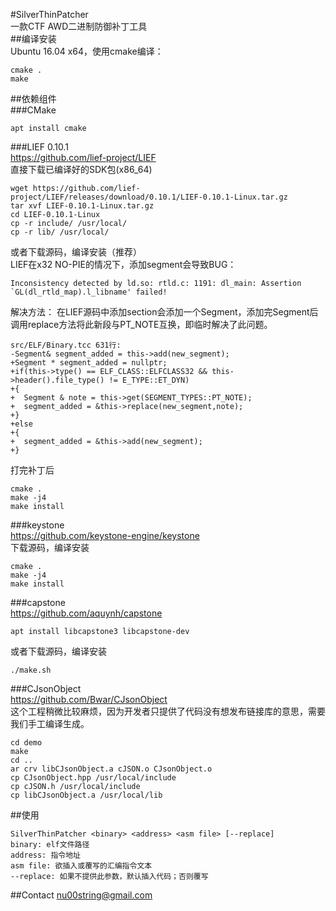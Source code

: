 #SilverThinPatcher  
一款CTF AWD二进制防御补丁工具  
##编译安装  
Ubuntu 16.04 x64，使用cmake编译：
```
cmake .
make
```
##依赖组件  
###CMake  
```
apt install cmake
```
###LIEF 0.10.1  
https://github.com/lief-project/LIEF  
直接下载已编译好的SDK包(x86_64)  
```
wget https://github.com/lief-project/LIEF/releases/download/0.10.1/LIEF-0.10.1-Linux.tar.gz
tar xvf LIEF-0.10.1-Linux.tar.gz
cd LIEF-0.10.1-Linux
cp -r include/ /usr/local/
cp -r lib/ /usr/local/
```
或者下载源码，编译安装（推荐）  
LIEF在x32 NO-PIE的情况下，添加segment会导致BUG：
```
Inconsistency detected by ld.so: rtld.c: 1191: dl_main: Assertion `GL(dl_rtld_map).l_libname' failed!
```
解决方法：
在LIEF源码中添加section会添加一个Segment，添加完Segment后调用replace方法将此新段与PT_NOTE互换，即临时解决了此问题。
```
src/ELF/Binary.tcc 631行:
-Segment& segment_added = this->add(new_segment);
+Segment * segment_added = nullptr;
+if(this->type() == ELF_CLASS::ELFCLASS32 && this->header().file_type() != E_TYPE::ET_DYN)
+{
+  Segment & note = this->get(SEGMENT_TYPES::PT_NOTE);
+  segment_added = &this->replace(new_segment,note);
+}
+else
+{
+  segment_added = &this->add(new_segment);
+}
```
打完补丁后
```
cmake .
make -j4
make install
```
###keystone  
https://github.com/keystone-engine/keystone  
下载源码，编译安装
```
cmake .
make -j4
make install
```
###capstone  
https://github.com/aquynh/capstone  
```
apt install libcapstone3 libcapstone-dev
```
或者下载源码，编译安装
```
./make.sh
```
###CJsonObject  
https://github.com/Bwar/CJsonObject  
这个工程稍微比较麻烦，因为开发者只提供了代码没有想发布链接库的意思，需要我们手工编译生成。
```
cd demo
make
cd ..
ar crv libCJsonObject.a cJSON.o CJsonObject.o
cp CJsonObject.hpp /usr/local/include
cp cJSON.h /usr/local/include
cp libCJsonObject.a /usr/local/lib
```
##使用
```
SilverThinPatcher <binary> <address> <asm file> [--replace]
binary: elf文件路径  
address: 指令地址
asm file: 欲插入或覆写的汇编指令文本
--replace: 如果不提供此参数，默认插入代码；否则覆写
```
##Contact
nu00string@gmail.com
